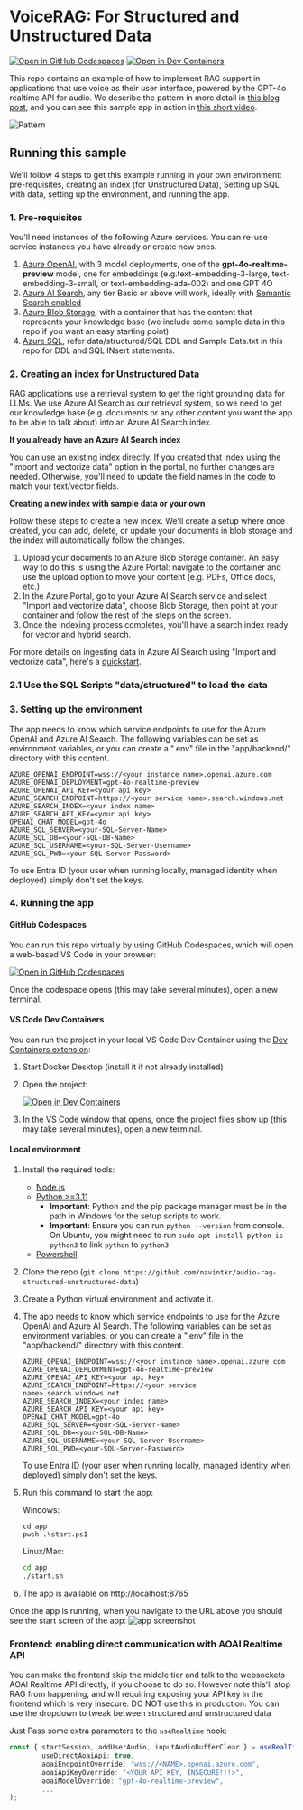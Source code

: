 # VoiceRAG: For Structured and Unstructured Data

[![Open in GitHub Codespaces](https://img.shields.io/static/v1?style=for-the-badge&label=GitHub+Codespaces&message=Open&color=brightgreen&logo=github)](https://github.com/codespaces/new?hide_repo_select=true&ref=main&skip_quickstart=true&machine=basicLinux32gb&repo=860141324&devcontainer_path=.devcontainer%2Fdevcontainer.json&geo=WestUs2)
[![Open in Dev Containers](https://img.shields.io/static/v1?style=for-the-badge&label=Dev%20Containers&message=Open&color=blue&logo=visualstudiocode)](https://vscode.dev/redirect?url=vscode://ms-vscode-remote.remote-containers/cloneInVolume?url=https://github.com/navintkr/audio-rag-structured-unstructured-data)

This repo contains an example of how to implement RAG support in applications that use voice as their user interface, powered by the GPT-4o realtime API for audio. We describe the pattern in more detail in [this blog post](https://aka.ms/voicerag), and you can see this sample app in action in [this short video](https://youtu.be/vXJka8xZ9Ko).

![Pattern](docs/RTMTPattern.png)

## Running this sample
We'll follow 4 steps to get this example running in your own environment: pre-requisites, creating an index (for Unstructured Data), Setting up SQL with data, setting up the environment, and running the app.

### 1. Pre-requisites
You'll need instances of the following Azure services. You can re-use service instances you have already or create new ones.
1. [Azure OpenAI](https://ms.portal.azure.com/#create/Microsoft.CognitiveServicesOpenAI), with 3 model deployments, one of the **gpt-4o-realtime-preview** model, one for embeddings (e.g.text-embedding-3-large, text-embedding-3-small, or text-embedding-ada-002) and one GPT 4O
1. [Azure AI Search](https://ms.portal.azure.com/#create/Microsoft.Search), any tier Basic or above will work, ideally with [Semantic Search enabled](https://learn.microsoft.com/azure/search/semantic-how-to-enable-disable)
1. [Azure Blob Storage](https://ms.portal.azure.com/#create/Microsoft.StorageAccount-ARM), with a container that has the content that represents your knowledge base (we include some sample data in this repo if you want an easy starting point)
1. [Azure SQL](https://ms.portal.azure.com/#create/Microsoft.SQLDatabase), refer data/structured/SQL DDL and Sample Data.txt in this repo for DDL and SQL INsert statements.

### 2. Creating an index for Unstructured Data
RAG applications use a retrieval system to get the right grounding data for LLMs. We use Azure AI Search as our retrieval system, so we need to get our knowledge base (e.g. documents or any other content you want the app to be able to talk about) into an Azure AI Search index.

**If you already have an Azure AI Search index**

You can use an existing index directly. If you created that index using the "Import and vectorize data" option in the portal, no further changes are needed. Otherwise, you'll need to update the field names in the [code](https://github.com/navintkr/audio-rag-structured-unstructured-data/blob/main/app/backend/ragtools.py) to match your text/vector fields.

**Creating a new index with sample data or your own**

Follow these steps to create a new index. We'll create a setup where once created, you can add, delete, or update your documents in blob storage and the index will automatically follow the changes.

1. Upload your documents to an Azure Blob Storage container. An easy way to do this is using the Azure Portal: navigate to the container and use the upload option to move your content (e.g. PDFs, Office docs, etc.)
1. In the Azure Portal, go to your Azure AI Search service and select "Import and vectorize data", choose Blob Storage, then point at your container and follow the rest of the steps on the screen.
1. Once the indexing process completes, you'll have a search index ready for vector and hybrid search.

For more details on ingesting data in Azure AI Search using "Import and vectorize data", here's a [quickstart](https://learn.microsoft.com/en-us/azure/search/search-get-started-portal-import-vectors).

### 2.1 Use the SQL Scripts "data/structured" to load the data

### 3. Setting up the environment
The app needs to know which service endpoints to use for the Azure OpenAI and Azure AI Search. The following variables can be set as environment variables, or you can create a ".env" file in the "app/backend/" directory with this content.
   ```
   AZURE_OPENAI_ENDPOINT=wss://<your instance name>.openai.azure.com
   AZURE_OPENAI_DEPLOYMENT=gpt-4o-realtime-preview
   AZURE_OPENAI_API_KEY=<your api key>
   AZURE_SEARCH_ENDPOINT=https://<your service name>.search.windows.net
   AZURE_SEARCH_INDEX=<your index name>
   AZURE_SEARCH_API_KEY=<your api key>
   OPENAI_CHAT_MODEL=gpt-4o
   AZURE_SQL_SERVER=<your-SQL-Server-Name>
   AZURE_SQL_DB=<your-SQL-DB-Name>
   AZURE_SQL_USERNAME=<your-SQL-Server-Username>
   AZURE_SQL_PWD=<your-SQL-Server-Password>
   ```
   To use Entra ID (your user when running locally, managed identity when deployed) simply don't set the keys. 

### 4. Running the app

#### GitHub Codespaces
You can run this repo virtually by using GitHub Codespaces, which will open a web-based VS Code in your browser:

[![Open in GitHub Codespaces](https://img.shields.io/static/v1?style=for-the-badge&label=GitHub+Codespaces&message=Open&color=brightgreen&logo=github)](https://github.com/codespaces/new?hide_repo_select=true&ref=main&skip_quickstart=true&machine=basicLinux32gb&repo=860141324&devcontainer_path=.devcontainer%2Fdevcontainer.json&geo=WestUs2)

Once the codespace opens (this may take several minutes), open a new terminal.

#### VS Code Dev Containers
You can run the project in your local VS Code Dev Container using the [Dev Containers extension](https://marketplace.visualstudio.com/items?itemName=ms-vscode-remote.remote-containers):

1. Start Docker Desktop (install it if not already installed)
2. Open the project:

    [![Open in Dev Containers](https://img.shields.io/static/v1?style=for-the-badge&label=Dev%20Containers&message=Open&color=blue&logo=visualstudiocode)](https://vscode.dev/redirect?url=vscode://ms-vscode-remote.remote-containers/cloneInVolume?url=https://github.com/navintkr/audio-rag-structured-unstructured-data)
3. In the VS Code window that opens, once the project files show up (this may take several minutes), open a new terminal.

#### Local environment
1. Install the required tools:
   - [Node.js](https://nodejs.org/en)
   - [Python >=3.11](https://www.python.org/downloads/)
      - **Important**: Python and the pip package manager must be in the path in Windows for the setup scripts to work.
      - **Important**: Ensure you can run `python --version` from console. On Ubuntu, you might need to run `sudo apt install python-is-python3` to link `python` to `python3`.
   - [Powershell](https://learn.microsoft.com/powershell/scripting/install/installing-powershell)

2. Clone the repo (`git clone https://github.com/navintkr/audio-rag-structured-unstructured-data`)
3. Create a Python virtual environment and activate it.
4. The app needs to know which service endpoints to use for the Azure OpenAI and Azure AI Search. The following variables can be set as environment variables, or you can create a ".env" file in the "app/backend/" directory with this content.
   ```
   AZURE_OPENAI_ENDPOINT=wss://<your instance name>.openai.azure.com
   AZURE_OPENAI_DEPLOYMENT=gpt-4o-realtime-preview
   AZURE_OPENAI_API_KEY=<your api key>
   AZURE_SEARCH_ENDPOINT=https://<your service name>.search.windows.net
   AZURE_SEARCH_INDEX=<your index name>
   AZURE_SEARCH_API_KEY=<your api key>
   OPENAI_CHAT_MODEL=gpt-4o
   AZURE_SQL_SERVER=<your-SQL-Server-Name>
   AZURE_SQL_DB=<your-SQL-DB-Name>
   AZURE_SQL_USERNAME=<your-SQL-Server-Username>
   AZURE_SQL_PWD=<your-SQL-Server-Password>
   ```
   To use Entra ID (your user when running locally, managed identity when deployed) simply don't set the keys.  
5. Run this command to start the app:

   Windows:

   ```pwsh
   cd app
   pwsh .\start.ps1
   ```

   Linux/Mac:

   ```bash
   cd app
   ./start.sh
   ```

6. The app is available on http://localhost:8765

Once the app is running, when you navigate to the URL above you should see the start screen of the app:
![app screenshot](docs/talktoyourdataapp.png)

### Frontend: enabling direct communication with AOAI Realtime API
You can make the frontend skip the middle tier and talk to the websockets AOAI Realtime API directly, if you choose to do so. However note this'll stop RAG from happening, and will requiring exposing your API key in the frontend which is very insecure. DO NOT use this in production.
You can use the dropdown to tweak between structured and unstructured data

Just Pass some extra parameters to the `useRealtime` hook:
```typescript
const { startSession, addUserAudio, inputAudioBufferClear } = useRealTime({
        useDirectAoaiApi: true,
        aoaiEndpointOverride: "wss://<NAME>.openai.azure.com",
        aoaiApiKeyOverride: "<YOUR API KEY, INSECURE!!!>",
        aoaiModelOverride: "gpt-4o-realtime-preview",
        ...
);
```
